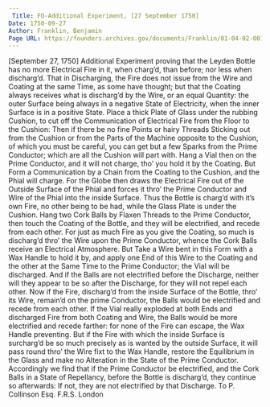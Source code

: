 ```yaml
---
 Title: FO-Additional Experiment, [27 September 1750]
Date: 1750-09-27
Author: Franklin, Benjamin
Page URL: https://founders.archives.gov/documents/Franklin/01-04-02-0015
---
```


[September 27, 1750]
Additional Experiment proving that the Leyden Bottle has no more Electrical Fire in it, when charg’d, than before; nor less when discharg’d. That in Discharging, the Fire does not issue from the Wire and Coating at the same Time, as some have thought; but that the Coating always receives what is discharg’d by the Wire, or an equal Quantity: the outer Surface being always in a negative State of Electricity, when the inner Surface is in a positive State.
Place a thick Plate of Glass under the rubbing Cushion, to cut off the Communication of Electrical Fire from the Floor to the Cushion: Then if there be no fine Points or hairy Threads Sticking out from the Cushion or from the Parts of the Machine opposite to the Cushion, of which you must be careful, you can get but a few Sparks from the Prime Conductor; which are all the Cushion will part with.
Hang a Vial then on the Prime Conductor, and it will not charge, tho’ you hold it by the Coating. But
Form a Communication by a Chain from the Coating to the Cushion, and the Phial will charge.
For the Globe then draws the Electrical Fire out of the Outside Surface of the Phial and forces it thro’ the Prime Conductor and Wire of the Phial into the inside Surface.
Thus the Bottle is charg’d with it’s own Fire, no other being to be had, while the Glass Plate is under the Cushion.
Hang two Cork Balls by Flaxen Threads to the Prime Conductor, then touch the Coating of the Bottle, and they will be electrified, and recede from each other.
For just as much Fire as you give the Coating, so much is discharg’d thro’ the Wire upon the Prime Conductor, whence the Cork Balls receive an Electrical Atmosphere. But
   Take a Wire bent in this Form with a Wax Handle to hold it by, and apply one End of this Wire to the Coating and the other at the Same Time to the Prime Conductor; the Vial will be discharged. And if the Balls are not electrified before the Discharge, neither will they appear to be so after the Discharge, for they will not repel each other.
Now if the Fire, discharg’d from the inside Surface of the Bottle, thro’ its Wire, remain’d on the prime Conductor, the Balls would be electrified and recede from each other.
If the Vial really exploded at both Ends and discharged Fire from both Coating and Wire, the Balls would be more electrified and recede farther: for none of the Fire can escape, the Wax Handle preventing.
But if the Fire with which the inside Surface is surcharg’d be so much precisely as is wanted by the outside Surface, it will pass round thro’ the Wire fixt to the Wax Handle, restore the Equilibrium in the Glass and make no Alteration in the State of the Prime Conductor.
Accordingly we find that if the Prime Conductor be electrified, and the Cork Balls in a State of Repellancy, before the Bottle is discharg’d, they continue so afterwards: If not, they are not electrified by that Discharge.
To P. Collinson Esq. F.R.S. London

